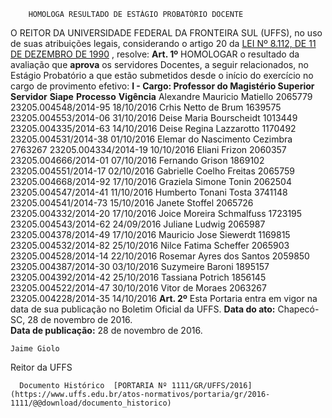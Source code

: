         HOMOLOGA RESULTADO DE ESTÁGIO PROBATÓRIO DOCENTE  

 O REITOR DA UNIVERSIDADE FEDERAL DA FRONTEIRA SUL (UFFS), no uso de suas atribuições legais, considerando o artigo 20 da [LEI Nº 8.112, DE 11 DE DEZEMBRO DE 1990](http://www.planalto.gov.br/ccivil_03/leis/l8112cons.htm)  , resolve:   **Art. 1º** HOMOLOGAR o resultado da avaliação que **aprova** os servidores Docentes, a seguir relacionados, no Estágio Probatório a que estão submetidos desde o início do exercício no cargo de provimento efetivo: **I - Cargo: Professor do Magistério Superior**      **Servidor**    **Siape**    **Processo**    **Vigência**      Alexandre Mauricio Matiello   2065779   23205.004548/2014-95   18/10/2016     Crhis Netto de Brum   1639575   23205.004553/2014-06   31/10/2016     Deise Maria Bourscheidt   1013449   23205.004335/2014-63   14/10/2016     Deise Regina Lazzarotto   1170492   23205.004531/2014-38   01/10/2016     Elemar do Nascimento Cezimbra   2763267   23205.004334/2014-19   10/10/2016     Eliani Frizon   2060357   23205.004666/2014-01   07/10/2016     Fernando Grison   1869102   23205.004551/2014-17   02/10/2016     Gabrielle Coelho Freitas   2065759   23205.004668/2014-92   17/10/2016     Graziela Simone Tonin   2062504   23205.004547/2014-41   11/10/2016     Humberto Tonani Tosta   3741148   23205.004541/2014-73   15/10/2016     Janete Stoffel   2065726   23205.004332/2014-20   17/10/2016     Joice Moreira Schmalfuss   1723195   23205.004543/2014-62   24/09/2016     Juliane Ludwig   2065987   23205.004378/2014-49   17/10/2016     Mauricio Jose Siewerdt   1169815   23205.004532/2014-82   25/10/2016     Nilce Fatima Scheffer   2065903   23205.004528/2014-14   22/10/2016     Rosemar Ayres dos Santos   2059850   23205.004387/2014-30   03/10/2016     Suzymeire Baroni   1895157   23205.004392/2014-42   25/10/2016     Tassiana Potrich   1856145   23205.004522/2014-47   30/10/2016     Vitor de Moraes   2063267   23205.004228/2014-35   14/10/2016       **Art. 2º** Esta Portaria entra em vigor na data de sua publicação no Boletim Oficial da UFFS.      **Data do ato:** Chapecó-SC, 28 de novembro de 2016.   
 **Data de publicação:**  28 de novembro de 2016. 

    Jaime Giolo   
 Reitor da UFFS 

      Documento Histórico  [PORTARIA Nº 1111/GR/UFFS/2016](https://www.uffs.edu.br/atos-normativos/portaria/gr/2016-1111/@@download/documento_historico)     
      